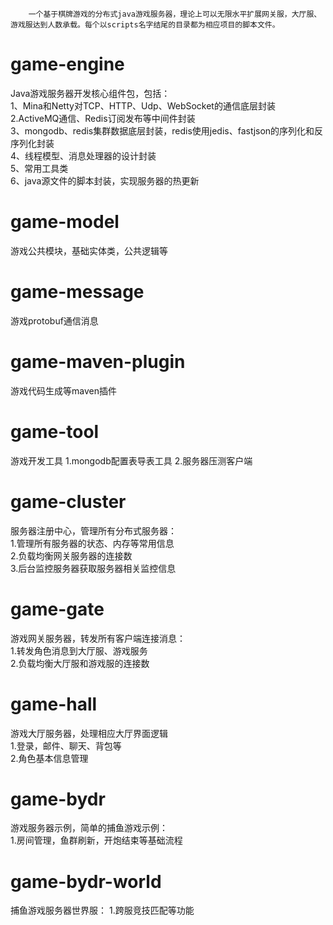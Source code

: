 		一个基于棋牌游戏的分布式java游戏服务器，理论上可以无限水平扩展网关服，大厅服、游戏服达到人数承载。每个以scripts名字结尾的目录都为相应项目的脚本文件。

# game-engine
Java游戏服务器开发核心组件包，包括：<br>
1、Mina和Netty对TCP、HTTP、Udp、WebSocket的通信底层封装<br>
2.ActiveMQ通信、Redis订阅发布等中间件封装<br>
3、mongodb、redis集群数据底层封装，redis使用jedis、fastjson的序列化和反序列化封装<br>
4、线程模型、消息处理器的设计封装<br>
5、常用工具类<br>
6、java源文件的脚本封装，实现服务器的热更新<br>

# game-model
游戏公共模块，基础实体类，公共逻辑等

# game-message
游戏protobuf通信消息

# game-maven-plugin
游戏代码生成等maven插件

# game-tool
游戏开发工具
1.mongodb配置表导表工具
2.服务器压测客户端

# game-cluster
服务器注册中心，管理所有分布式服务器：<br>
1.管理所有服务器的状态、内存等常用信息<br>
2.负载均衡网关服务器的连接数<br>
3.后台监控服务器获取服务器相关监控信息<br>

# game-gate
游戏网关服务器，转发所有客户端连接消息：<br>
1.转发角色消息到大厅服、游戏服务<br>
2.负载均衡大厅服和游戏服的连接数<br>

# game-hall
游戏大厅服务器，处理相应大厅界面逻辑<br>
1.登录，邮件、聊天、背包等<br>
2.角色基本信息管理<br>

# game-bydr
游戏服务器示例，简单的捕鱼游戏示例：<br>
1.房间管理，鱼群刷新，开炮结束等基础流程<br>

# game-bydr-world
捕鱼游戏服务器世界服：
1.跨服竞技匹配等功能

#